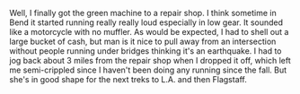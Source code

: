 Well, I finally got the green machine to a repair shop. I think sometime in Bend it started running really really loud especially in low gear. It sounded like a motorcycle with no muffler. As would be expected, I had to shell out a large bucket of cash, but man is it nice to pull away from an intersection without people running under bridges thinking it's an earthquake. I had to jog back about 3 miles from the repair shop when I dropped it off, which left me semi-crippled since I haven't been doing any running since the fall. But she's in good shape for the next treks to L.A. and then Flagstaff.